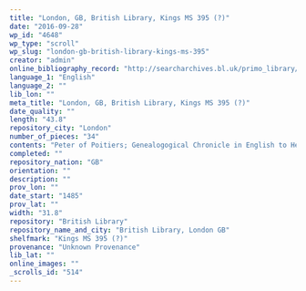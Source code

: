 ```yaml
---
title: "London, GB, British Library, Kings MS 395 (?)"
date: "2016-09-28"
wp_id: "4648"
wp_type: "scroll"
wp_slug: "london-gb-british-library-kings-ms-395"
creator: "admin"
online_bibliography_record: "http://searcharchives.bl.uk/primo_library/libweb/action/display.do?fn=display&vid=IAMS_VU2&afterPDS=true&doc=IAMS040-002017349"
language_1: "English"
language_2: ""
lib_lon: ""
meta_title: "London, GB, British Library, Kings MS 395 (?)"
date_quality: ""
length: "43.8"
repository_city: "London"
number_of_pieces: "34"
contents: "Peter of Poitiers; Genealogogical Chronicle in English to Henry VII (?), continued to Edward VI. Begins with a translation of the Latin chronicle from Adam to Christ which begins \"Considerans historiae sacrae prolixitatem.\""
completed: ""
repository_nation: "GB"
orientation: ""
description: ""
prov_lon: ""
date_start: "1485"
prov_lat: ""
width: "31.8"
repository: "British Library"
repository_name_and_city: "British Library, London GB"
shelfmark: "Kings MS 395 (?)"
provenance: "Unknown Provenance"
lib_lat: ""
online_images: ""
_scrolls_id: "514"
---
```



